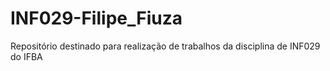 # INF029-Filipe_Fiuza

Repositório destinado para realização de trabalhos da disciplina de INF029 do IFBA
